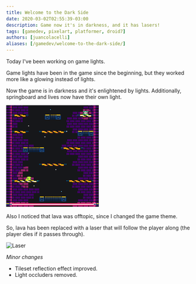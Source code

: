 ```yaml
---
title: Welcome to the Dark Side
date: 2020-03-02T02:55:39-03:00
description: Game now it's in darkness, and it has lasers!
tags: [gamedev, pixelart, platformer, droid7]
authors: [juancolacelli]
aliases: [/gamedev/welcome-to-the-dark-side/]
---
```


Today I've been working on game lights.

Game lights have been in the game since the beginning, but they worked more like a glowing instead of lights.

Now the game is in darkness and it's enlightened by lights. Additionally, springboard and lives now have their own light.

![Dark mode](dark_mode.png)

Also I noticed that lava was offtopic, since I changed the game theme.

So, lava has been replaced with a laser that will follow the player along (the player dies if it passes through).

![Laser](laser.gif)

*Minor changes*
- Tileset reflection effect improved.
- Light occluders removed.
